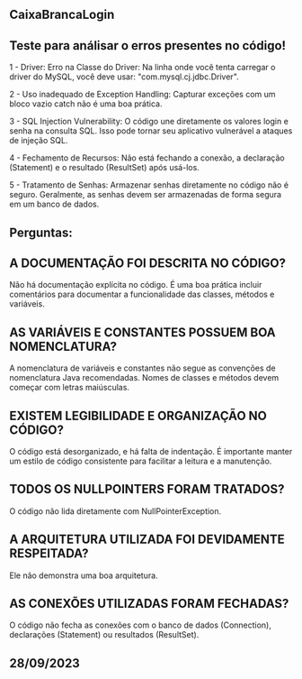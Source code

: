 ## CaixaBrancaLogin
## Teste para análisar o erros presentes no código!
1 - Driver: Erro na Classe do Driver:
Na linha onde você tenta carregar o driver do MySQL, você deve usar: "com.mysql.cj.jdbc.Driver".

2 - Uso inadequado de Exception Handling:
Capturar exceções com um bloco vazio catch não é uma boa prática.

3 - SQL Injection Vulnerability:
O código une diretamente os valores login e senha na consulta SQL. Isso pode tornar seu aplicativo vulnerável a ataques de injeção SQL.

4 - Fechamento de Recursos:
Não está fechando a conexão, a declaração (Statement) e o resultado (ResultSet) após usá-los.

5 - Tratamento de Senhas:
Armazenar senhas diretamente no código não é seguro. Geralmente, as senhas devem ser armazenadas de forma segura em um banco de dados.


## Perguntas:
## A DOCUMENTAÇÃO FOI DESCRITA NO CÓDIGO?
Não há documentação explícita no código. É uma boa prática incluir comentários para documentar a funcionalidade das classes, métodos e variáveis.

## AS VARIÁVEIS E CONSTANTES POSSUEM BOA NOMENCLATURA?
A nomenclatura de variáveis e constantes não segue as convenções de nomenclatura Java recomendadas. Nomes de classes e métodos devem começar com letras maiúsculas.

## EXISTEM LEGIBILIDADE E ORGANIZAÇÃO NO CÓDIGO?
O código está desorganizado, e há falta de indentação. É importante manter um estilo de código consistente para facilitar a leitura e a manutenção. 

## TODOS OS NULLPOINTERS FORAM TRATADOS?
O código não lida diretamente com NullPointerException.

## A ARQUITETURA UTILIZADA FOI DEVIDAMENTE RESPEITADA?
Ele não demonstra uma boa arquitetura.

## AS CONEXÕES UTILIZADAS FORAM FECHADAS?
O código não fecha as conexões com o banco de dados (Connection), declarações (Statement) ou resultados (ResultSet). 

## 28/09/2023
